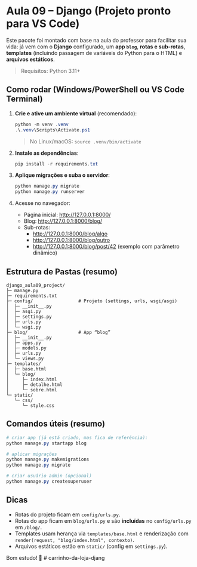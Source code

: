 
# Aula 09 – Django (Projeto pronto para VS Code)

Este pacote foi montado com base na aula do professor para facilitar sua vida: já vem com o **Django** configurado, um **app `blog`**, **rotas e sub-rotas**, **templates** (incluindo passagem de variáveis do Python para o HTML) e **arquivos estáticos**.

> Requisitos: Python 3.11+

## Como rodar (Windows/PowerShell ou VS Code Terminal)

1. **Crie e ative um ambiente virtual** (recomendado):
   ```powershell
   python -m venv .venv
   .\.venv\Scripts\Activate.ps1
   ```
   > No Linux/macOS: `source .venv/bin/activate`

2. **Instale as dependências**:
   ```powershell
   pip install -r requirements.txt
   ```

3. **Aplique migrações e suba o servidor**:
   ```powershell
   python manage.py migrate
   python manage.py runserver
   ```

4. Acesse no navegador:
   - Página inicial: http://127.0.0.1:8000/
   - Blog: http://127.0.0.1:8000/blog/
   - Sub-rotas: 
     - http://127.0.0.1:8000/blog/algo
     - http://127.0.0.1:8000/blog/outro
     - http://127.0.0.1:8000/blog/post/42 (exemplo com parâmetro dinâmico)

## Estrutura de Pastas (resumo)
```
django_aula09_project/
├─ manage.py
├─ requirements.txt
├─ config/                 # Projeto (settings, urls, wsgi/asgi)
│  ├─ __init__.py
│  ├─ asgi.py
│  ├─ settings.py
│  ├─ urls.py
│  └─ wsgi.py
├─ blog/                   # App “blog”
│  ├─ __init__.py
│  ├─ apps.py
│  ├─ models.py
│  ├─ urls.py
│  └─ views.py
├─ templates/
│  ├─ base.html
│  └─ blog/
│     ├─ index.html
│     ├─ detalhe.html
│     └─ sobre.html
└─ static/
   └─ css/
      └─ style.css
```

## Comandos úteis (resumo)
```powershell
# criar app (já está criado, mas fica de referência):
python manage.py startapp blog

# aplicar migrações
python manage.py makemigrations
python manage.py migrate

# criar usuário admin (opcional)
python manage.py createsuperuser
```

## Dicas
- Rotas do projeto ficam em `config/urls.py`.
- Rotas do app ficam em `blog/urls.py` e são **incluídas** no `config/urls.py` em `/blog/`.
- Templates usam herança via `templates/base.html` e renderização com `render(request, "blog/index.html", contexto)`.
- Arquivos estáticos estão em `static/` (config em `settings.py`).

Bom estudo! 🚀
#   c a r r i n h o - d a - l o j a - d j a n g  
 